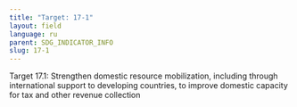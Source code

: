 ```yaml
---
title: "Target: 17-1"
layout: field
language: ru
parent: SDG_INDICATOR_INFO
slug: 17-1
---
```

Target 17.1: Strengthen domestic resource mobilization, including through international support to developing countries, to improve domestic capacity for tax and other revenue collection